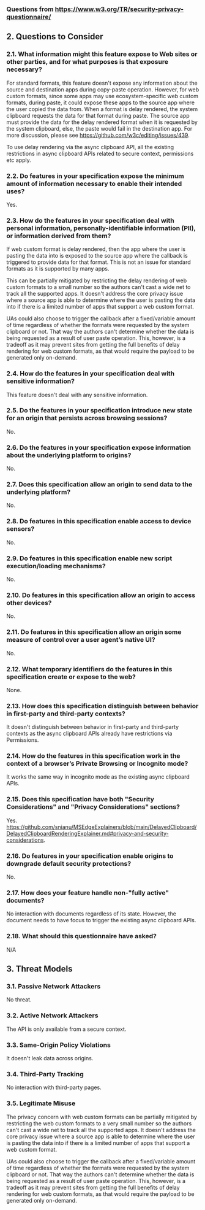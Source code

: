 ### Questions from https://www.w3.org/TR/security-privacy-questionnaire/

## 2. Questions to Consider

### 2.1. What information might this feature expose to Web sites or other parties, and for what purposes is that exposure necessary?

For standard formats, this feature doesn't expose any information about the source and destination apps during copy-paste operation. However, for web custom formats, since some apps may use ecosystem-specific web custom formats, during paste, it could expose these apps to the source app where the user copied the data from. When a format is delay rendered, the system clipboard requests the data for that format during paste. The source app must provide the data for the delay rendered format when it is requested by the system clipboard, else, the paste would fail in the destination app.
For more discussion, please see https://github.com/w3c/editing/issues/439.

To use delay rendering via the async clipboard API, all the existing restrictions in async clipboard APIs related to secure context, permissions etc apply.

### 2.2. Do features in your specification expose the minimum amount of information necessary to enable their intended uses?

Yes.

### 2.3. How do the features in your specification deal with personal information, personally-identifiable information (PII), or information derived from them?

If web custom format is delay rendered, then the app where the user is pasting the data into is exposed to the source app where the callback is triggered to provide data for that format. This is not an issue for standard formats as it is supported by many apps.

This can be partially mitigated by restricting the delay rendering of web custom formats to a small number so the authors can't cast a wide net to track all the supported apps. It doesn't address the core privacy issue where a source app is able to determine where the user is pasting the data into if there is a limited number of apps that support a web custom format.

UAs could also choose to trigger the callback after a fixed/variable amount of time regardless of whether the formats were requested by the system clipboard or not. That way the authors can't determine whether the data is being requested as a result of user paste operation. This, however, is a tradeoff as it may prevent sites from getting the full benefits of delay rendering for web custom formats, as that would require the payload to be generated only on-demand.

### 2.4. How do the features in your specification deal with sensitive information?

This feature doesn't deal with any sensitive information.

### 2.5. Do the features in your specification introduce new state for an origin that persists across browsing sessions?

No.

### 2.6. Do the features in your specification expose information about the underlying platform to origins?

No.

### 2.7. Does this specification allow an origin to send data to the underlying platform?

No.

### 2.8. Do features in this specification enable access to device sensors?

No.

### 2.9. Do features in this specification enable new script execution/loading mechanisms?

No.

### 2.10. Do features in this specification allow an origin to access other devices?

No.

### 2.11. Do features in this specification allow an origin some measure of control over a user agent’s native UI?

No.

### 2.12. What temporary identifiers do the features in this specification create or expose to the web?

None.

### 2.13. How does this specification distinguish between behavior in first-party and third-party contexts?

It doesn't distinguish between behavior in first-party and third-party contexts as the async clipboard APIs already have restrictions via Permissions.

### 2.14. How do the features in this specification work in the context of a browser’s Private Browsing or Incognito mode?

It works the same way in incognito mode as the existing async clipboard APIs.

### 2.15. Does this specification have both "Security Considerations" and "Privacy Considerations" sections?

Yes. https://github.com/snianu/MSEdgeExplainers/blob/main/DelayedClipboard/DelayedClipboardRenderingExplainer.md#privacy-and-security-considerations.

### 2.16. Do features in your specification enable origins to downgrade default security protections?

No.

### 2.17. How does your feature handle non-"fully active" documents?

No interaction with documents regardless of its state. However, the document needs to have focus to trigger the existing async clipboard APIs.

### 2.18. What should this questionnaire have asked?

N/A

## 3. Threat Models

### 3.1. Passive Network Attackers

No threat.

### 3.2. Active Network Attackers

The API is only available from a secure context.

### 3.3. Same-Origin Policy Violations

It doesn't leak data across origins.

### 3.4. Third-Party Tracking

No interaction with third-party pages.

### 3.5. Legitimate Misuse

The privacy concern with web custom formats can be partially mitigated by restricting the web custom formats to a very small number so the authors can't cast a wide net to track all the supported apps. It doesn't address the core privacy issue where a source app is able to determine where the user is pasting the data into if there is a limited number of apps that support a web custom format.

UAs could also choose to trigger the callback after a fixed/variable amount of time regardless of whether the formats were requested by the system clipboard or not. That way the authors can't determine whether the data is being requested as a result of user paste operation. This, however, is a tradeoff as it may prevent sites from getting the full benefits of delay rendering for web custom formats, as that would require the payload to be generated only on-demand.
